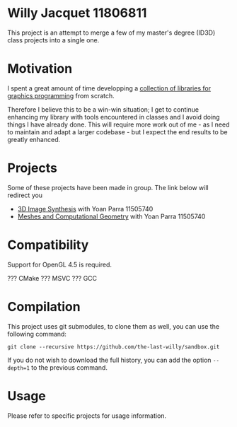 # Willy Jacquet 11806811

This project is an attempt to merge a few of my master's degree (ID3D) class projects into a single one.

# Motivation

I spent a great amount of time developping a [collection of libraries for graphics programming](https://github.com/the-last-willy/abstractgl) from scratch.

Therefore I believe this to be a win-win situation; I get to continue enhancing my library with tools encountered in classes and I avoid doing things I have already done. This will require more work out of me - as I need to maintain and adapt a larger codebase - but I expect the end results to be greatly enhanced.

# Projects

Some of these projects have been made in group.
The link below will redirect you 

- [3D Image Synthesis](src/iehl) with Yoan Parra 11505740
- [Meshes and Computational Geometry](wiki/chaine) with Yoan Parra 11505740

# Compatibility

Support for OpenGL 4.5 is required.

??? CMake
??? MSVC
??? GCC

# Compilation

This project uses git submodules, to clone them as well, you can use the following command:

```
git clone --recursive https://github.com/the-last-willy/sandbox.git
```

If you do not wish to download the full history, you can add the option `--depth=1` to the previous command.

# Usage

Please refer to specific projects for usage information.
